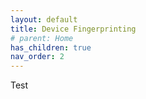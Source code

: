 ```yaml
---
layout: default
title: Device Fingerprinting
# parent: Home
has_children: true
nav_order: 2
---
```


Test
